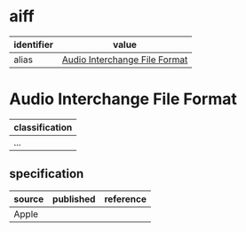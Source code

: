 # aiff

| identifier     | value
| -------------- | -----
| alias          | [Audio Interchange File Format](#audio-interchange-file-format)

# Audio Interchange File Format
| classification
| --------------
| ...

## specification
| source | published         | reference
| ------ | ----------------- | ---------
| Apple
